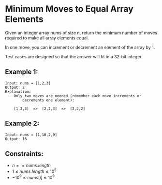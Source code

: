# Minimum Moves to Equal Array Elements

Given an integer array nums of size n, return the minimum number of moves  
required to make all array elements equal.

In one move, you can increment or decrement an element of the array by 1.

Test cases are designed so that the answer will fit in a 32-bit integer.

 

## Example 1:

    Input: nums = [1,2,3]
    Output: 2
    Explanation:
        Only two moves are needed (remember each move increments or
            decrements one element):

        [1,2,3]  =>  [2,2,3]  =>  [2,2,2]

## Example 2:

    Input: nums = [1,10,2,9]
    Output: 16

    

## Constraints:

* $n == nums.length$
* $1 \le nums.length \le 10^5$
* $-10^9 \le nums[i] \le 10^9$

